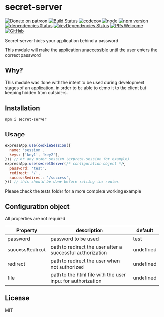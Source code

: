 # secret-server

[![Donate on patreon](https://img.shields.io/badge/donate-patreon-F96854.svg)](https://patreon.com/jwebcoder)
[![Build Status][actions-badge]][actions]
[![codecov][codecov-badge]][codecov]
![node][node]
[![npm version][npm-badge]][npm]
[![dependencies Status][dependencies-badge]][dependencies]
[![devDependencies Status][dev-dependencies-badge]][dev-dependencies]
[![PRs Welcome][prs-badge]][prs]
[![GitHub][license-badge]][license]

Secret-server hides your application behind a password

This module will make the application unaccessible until the user enters the correct password

## Why?

This module was done with the intent to be used during development stages of an application, in order to be able to demo it to the client but keeping hidden from outsiders.

## Installation

`npm i secret-server`

## Usage

```javascript
expressApp.use(cookieSession({
  name: 'session',
  keys: ['key1', 'key2'],
})) // or any other session (express-session for example)
expressApp.use(secretServer(/* configuration object */{
  password: 'test',
  redirect: '/',
  successRedirect: '/success',
})) // this should be done before setting the routes
```

Please check the tests folder for a more complete working example

## Configuration object

All properties are not required

| Property | description | default |
| -------- | ----------  | ------- |
| password        | password to be used                                                     | test
| successRedirect | path to redirect the user after a successful authorization | undefined
| redirect        | path to redirect the user when not authorized                           | undefined
| file            | path to the html file with the user input for authorization | undefined

## License

MIT

[actions-badge]: https://github.com/jwebcoder/secret-server/workflows/Build/badge.svg
[actions]: https://github.com/JWebCoder/secret-server/actions

[codecov-badge]: https://codecov.io/gh/JWebCoder/secret-server/branch/master/graph/badge.svg
[codecov]: https://codecov.io/gh/JWebCoder/secret-server

[node]: https://img.shields.io/node/v/secret-server.svg

[npm-badge]: https://badge.fury.io/js/secret-server.svg
[npm]: https://badge.fury.io/js/secret-server

[dependencies-badge]: https://david-dm.org/JWebCoder/secret-server/status.svg
[dependencies]: https://david-dm.org/JWebCoder/secret-server

[dev-dependencies-badge]: https://david-dm.org/JWebCoder/secret-server/dev-status.svg
[dev-dependencies]: https://david-dm.org/JWebCoder/secret-server?type=dev

[prs-badge]: https://img.shields.io/badge/PRs-welcome-brightgreen.svg
[prs]: http://makeapullrequest.com

[license-badge]: https://img.shields.io/github/license/JWebCoder/secret-server.svg
[license]: https://github.com/JWebCoder/secret-server/blob/master/LICENSE